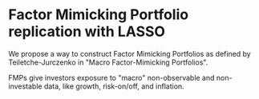 # Factor Mimicking Portfolio replication with LASSO
We propose a way to construct Factor Mimicking Portfolios as defined by Teiletche-Jurczenko in "Macro Factor-Mimicking Portfolios".

FMPs give investors exposure to "macro" non-observable and non-investable data, like growth, risk-on/off, and inflation.
